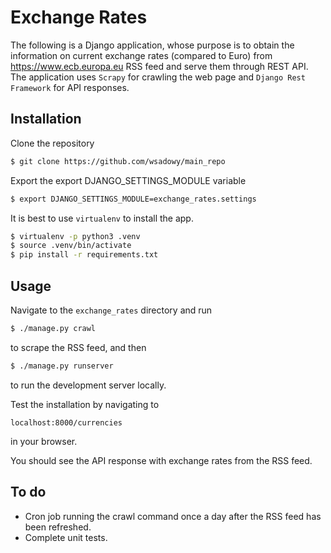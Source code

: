 Exchange Rates
========

The following is a Django application, whose purpose is to obtain the information on current exchange rates (compared to Euro)
from https://www.ecb.europa.eu RSS feed and serve them through REST API.
The application uses `Scrapy` for crawling the web page and `Django Rest Framework` for API responses.


## Installation

Clone the repository

```bash
$ git clone https://github.com/wsadowy/main_repo
```
Export the export DJANGO_SETTINGS_MODULE variable
```bash
$ export DJANGO_SETTINGS_MODULE=exchange_rates.settings
```

It is best to use `virtualenv` to install the app.

```bash
$ virtualenv -p python3 .venv
$ source .venv/bin/activate
$ pip install -r requirements.txt

```

## Usage


Navigate to the `exchange_rates` directory and run

```bash
$ ./manage.py crawl
```
to scrape the RSS feed, and then

```bash
$ ./manage.py runserver
```
to run the development server locally.

Test the installation by navigating to

```
localhost:8000/currencies
```
in your browser.

You should see the API response with exchange rates from the RSS feed.


## To do

* Cron job running the crawl command once a day after the RSS feed has been refreshed.
* Complete unit tests.


